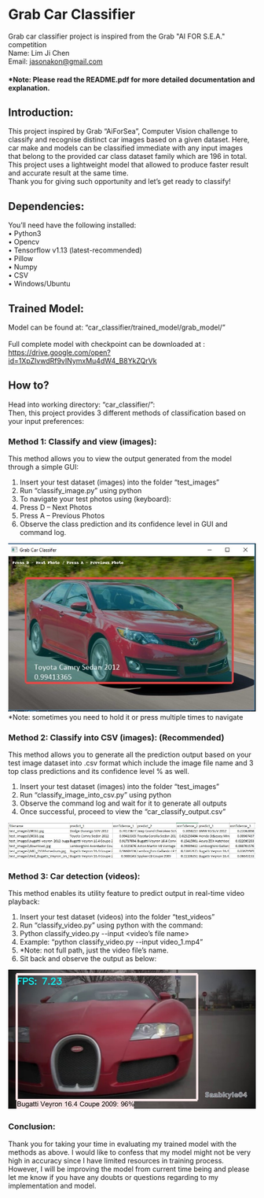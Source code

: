 # Grab Car Classifier
Grab car classifier project is inspired from the Grab "AI FOR S.E.A." competition
<br />
Name: Lim Ji Chen
<br />
Email: jasonakon@gmail.com
<br />
#### *Note: Please read the README.pdf for more detailed documentation and explanation.
## Introduction:
This project inspired by Grab “AiForSea”, Computer Vision challenge to classify and recognise distinct car images based on a given dataset. Here, car make and models can be classified immediate with any input images that belong to the provided car class dataset family which are 196 in total. This project uses a lightweight model that allowed to produce faster result and accurate result at the same time. 
<br />
Thank you for giving such opportunity and let’s get ready to classify!
<br />
## Dependencies:
You’ll need have the following installed:
<br />
•	Python3
<br />
•	Opencv
<br />
•	Tensorflow v1.13 (latest-recommended)
<br />
•	Pillow
<br />
•	Numpy
<br />
•	CSV
<br />
•	Windows/Ubuntu
<br />
## Trained Model:
Model can be found at: “car_classifier/trained_model/grab_model/”
<br />
<br />
Full complete model with checkpoint can be downloaded at : https://drive.google.com/open?id=1XpZlvwdRf9vINymxMu4dW4_B8YkZQrVk
<br />
## How to?
Head into working directory: “car_classifier/”:
<br />
Then, this project provides 3 different methods of classification based on your input preferences:
<br />
### Method 1: Classify and view (images):
This method allows you to view the output generated from the model through a simple GUI:
<br />
1.  Insert your test dataset (images) into the folder “test_images”
2.  Run “classify_image.py” using python
4.  To navigate your test photos using (keyboard):
5.  Press D – Next Photos
6.  Press A – Previous Photos
7.  Observe the class prediction and its confidence level in GUI and command log.
<img src="car_classifier/source_etc/1.jpg">
*Note: sometimes you need to hold it or press multiple times to navigate

### Method 2: Classify into CSV (images): (Recommended)
This method allows you to generate all the prediction output based on your test image dataset into .csv format which include the image file name and 3 top class predictions and its confidence level % as well. 
<br />
1.  Insert your test dataset (images) into the folder “test_images”
2.  Run “classify_image_into_csv.py” using python
3.  Observe the command log and wait for it to generate all outputs
4.  Once successful, proceed to view the “car_classify_output.csv”
<img src="car_classifier/source_etc/3.jpg">

### Method 3: Car detection (videos):
This method enables its utility feature to predict output in real-time video playback:
<br />
1.	Insert your test dataset (videos) into the folder “test_videos”
2.	Run “classify_video.py” using python with the command:
4.	Python classify_video.py --input <video’s file name>
5.	Example: “python classify_video.py --input video_1.mp4”
6.	*Note: not full path, just the video file’s name.
7.	Sit back and observe the output as below:
<img src="car_classifier/source_etc/4.jpg">

### Conclusion: 
Thank you for taking your time in evaluating my trained model with the methods as above. I would like to confess that my model might not be very high in accuracy since I have limited resources in training process. However, I will be improving the model from current time being and please let me know if you have any doubts or questions regarding to my implementation and model.


